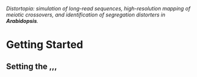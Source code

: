 *Distortopia: simulation of long-read sequences, high-resolution mapping of meiotic crossovers, and identification of segregation distorters in **Arabidopsis**.* 

# Getting Started  


## Setting the ,,,